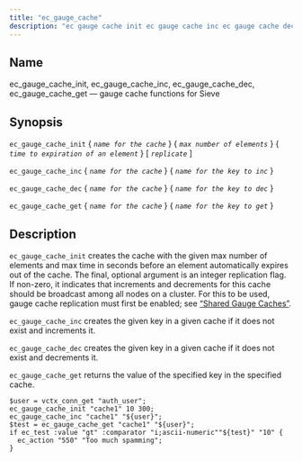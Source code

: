 ```yaml
---
title: "ec_gauge_cache"
description: "ec gauge cache init ec gauge cache inc ec gauge cache dec ec gauge cache get gauge cache functions for Sieve ec gauge cache init name for the cache max number of elements time to expiration of an element replicate ec gauge cache inc name for the cache name for..."
---
```


<a name="sieve.ref.ec_gauge_cache"></a> 
## Name

ec_gauge_cache_init, ec_gauge_cache_inc, ec_gauge_cache_dec, ec_gauge_cache_get — gauge cache functions for Sieve

## Synopsis

`ec_gauge_cache_init` { *`name for the cache`*                } { *`max number of elements`*                     } { *`time to expiration of an element`*                              } [ *`replicate`* ]

`ec_gauge_cache_inc` { *`name for the cache`*                } { *`name for the key to inc`*                     }

`ec_gauge_cache_dec` { *`name for the cache`*                } { *`name for the key to dec`*                     }

`ec_gauge_cache_get` { *`name for the cache`*                } { *`name for the key to get`*                     }

<a name="idp29590336"></a> 
## Description

`ec_gauge_cache_init` creates the cache with the given max number of elements and max time in seconds before an element automatically expires out of the cache. The final, optional argument is an integer replication flag. If non-zero, it indicates that increments and decrements for this cache should be broadcast among all nodes on a cluster. For this to be used, gauge cache replication must first be enabled; see [“Shared Gauge Caches”](/momentum/3/3-reference/3-reference-cluster-config-replication#cluster.replication.gauge_cache).

`ec_gauge_cache_inc` creates the given key in a given cache if it does not exist and increments it.

`ec_gauge_cache_dec` creates the given key in a given cache if it does not exist and decrements it.

`ec_gauge_cache_get` returns the value of the specified key in the specified cache.

<a name="example.ec_guage_cache"></a> 


```
$user = vctx_conn_get "auth_user";
ec_gauge_cache_init "cache1" 10 300;
ec_gauge_cache_inc "cache1" "${user}";
$test = ec_gauge_cache_get "cache1" "${user}";
if ec_test :value "gt" :comparator "i;ascii-numeric""${test}" "10" {
  ec_action "550" "Too much spamming";
}
```